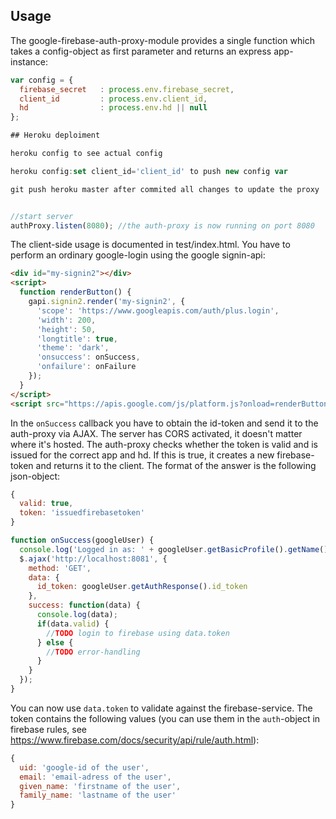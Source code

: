 ## Usage

The google-firebase-auth-proxy-module provides a single function which takes a config-object as first parameter and returns an express app-instance:
```js
var config = {
  firebase_secret   : process.env.firebase_secret,
  client_id         : process.env.client_id,
  hd                : process.env.hd || null
};

## Heroku deploiment

heroku config to see actual config

heroku config:set client_id='client_id' to push new config var

git push heroku master after commited all changes to update the proxy


//start server
authProxy.listen(8080); //the auth-proxy is now running on port 8080
```

The client-side usage is documented in test/index.html. You have to perform an ordinary google-login using the google signin-api:
```html
<div id="my-signin2"></div>
<script>
  function renderButton() {
    gapi.signin2.render('my-signin2', {
      'scope': 'https://www.googleapis.com/auth/plus.login',
      'width': 200,
      'height': 50,
      'longtitle': true,
      'theme': 'dark',
      'onsuccess': onSuccess,
      'onfailure': onFailure
    });
  }
</script>
<script src="https://apis.google.com/js/platform.js?onload=renderButton" async defer></script>
```

In the `onSuccess` callback you have to obtain the id-token and send it to the auth-proxy via AJAX. The server has CORS activated, it doesn't matter where it's hosted. The auth-proxy checks whether the token is valid and is issued for the correct app and hd. If this is true, it creates a new firebase-token and returns it to the client. The format of the answer is the following json-object:
```js
{
  valid: true,
  token: 'issuedfirebasetoken'
}
```

```js
function onSuccess(googleUser) {
  console.log('Logged in as: ' + googleUser.getBasicProfile().getName());
  $.ajax('http://localhost:8081', {
    method: 'GET',
    data: {
      id_token: googleUser.getAuthResponse().id_token
    },
    success: function(data) {
      console.log(data);
      if(data.valid) {
        //TODO login to firebase using data.token
      } else {
        //TODO error-handling
      }
    }
  });
}
```

You can now use `data.token` to validate against the firebase-service. The token contains the following values (you can use them in the `auth`-object in firebase rules, see https://www.firebase.com/docs/security/api/rule/auth.html):
```js
{
  uid: 'google-id of the user',
  email: 'email-adress of the user',
  given_name: 'firstname of the user',
  family_name: 'lastname of the user'
}
```
